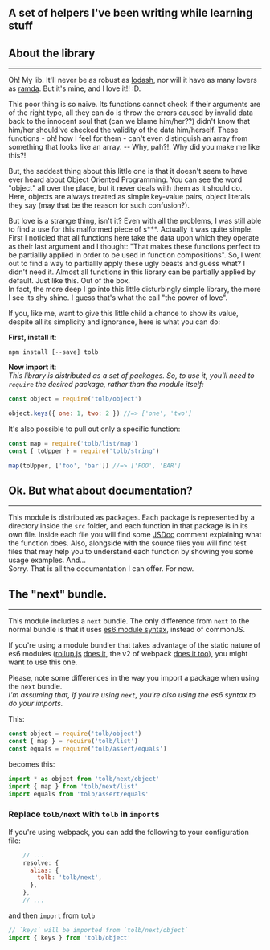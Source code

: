 **A set of helpers I've been writing while learning stuff**
-----------------------------------------------------------

## About the library
-------------------
Oh! My lib. It'll never be as robust as [lodash](https://lodash.com/), nor will it
have as many lovers as [ramda](http://ramdajs.com/). 
But it's mine, and I love it!! :D.

This poor thing is so naive. Its functions cannot check if their arguments are
of the right type, all they can do is throw the errors caused by invalid data
back to the innocent soul that (can we blame him/her??) didn't know that him/her
should've checked the validity of the data him/herself. These functions - oh! how
I feel for them - can't even distinguish an array from something that looks like
an array. -- Why, pah?!. Why did you make me like this?!  

But, the saddest thing about this little one is that it doesn't seem to have
ever heard about Object Oriented Programming. You can see the word "object" all
over the place, but it never deals with them as it should do. Here, objects are
always treated as simple key-value pairs, object literals they say (may that be
the reason for such confusion?).  

But love is a strange thing, isn't it? Even with all the problems, I was still
able to find a use for this malformed piece of s***. Actually it was quite simple.  
First I noticied that all functions here take the
data upon which they operate as their last argument and I thought:
"That makes these functions perfect to be partiallly applied in order to be used
in function compositions". So, I went out to find a way to partiallly apply these
ugly beasts and  guess what? I didn't need it. Almost all functions in this library
can be partially applied by default. Just like this. Out of the box.  
In fact, the more deep I go into this little disturbingly simple library, the
more I see its shy shine. I guess that's what the call "the power of love".


If you, like me, want to give this little child a chance to show its value,
despite all its simplicity and ignorance, here is what you can do:

**First, install it**:
```
npm install [--save] tolb
```

**Now import it**:  
*This library is distributed as a set of packages. So, to use it, you'll need to
`require` the desired package, rather than the module itself:*
```javascript
const object = require('tolb/object')

object.keys({ one: 1, two: 2 }) //=> ['one', 'two']
```

It's also possible to pull out only a specific function:
```javascript
const map = require('tolb/list/map')
const { toUpper } = require('tolb/string')

map(toUpper, ['foo', 'bar']) //=> ['FOO', 'BAR']
```

## Ok. But what about documentation?
----------------
This module is distributed as packages. Each package is represented by a directory
inside the `src` folder, and each function in that package is in its own file.
Inside each file you will find some [JSDoc](http://usejsdoc.org/) comment
explaining what the function does. Also, alongside with the source files you will
find test files that may help you to understand each function by showing you some
usage examples. And...  
Sorry. That is all the documentation I can offer. For now.

## The "next" bundle.
---------------------
This module includes a `next` bundle. The only difference from `next` to the normal
bundle is that it uses [es6 module syntax](http://exploringjs.com/es6/ch_modules.html),
instead of commonJS.

If you're using a module bundler that takes advantage of the static nature of es6 modules ([rollup.js](http://rollupjs.org/) [does it](https://blog.mariusschulz.com/2016/06/12/bundling-and-tree-shaking-with-rollup-and-ecmascript-2015-modules), the v2 of webpack [does it too](http://www.2ality.com/2015/12/webpack-tree-shaking.html)), you might want to use this one. 

Please, note some differences in the way you import a package when using the `next` bundle.  
*I'm assuming that, if you're using `next`, you're also using the es6 syntax to do your imports.*  

This:
```javascript
const object = require('tolb/object')
const { map } = require('tolb/list')
const equals = require('tolb/assert/equals')
```
becomes this:
```javascript
import * as object from 'tolb/next/object'
import { map } from 'tolb/next/list'
import equals from 'tolb/assert/equals'
```

### Replace `tolb/next` with `tolb` in `import`s
If you're using webpack, you can add the following to your configuration file:
```javascript
    // ...
    resolve: {
      alias: {
        tolb: 'tolb/next',
      },
    },
    // ...
```
and then `import` from `tolb`
```javascript
// `keys` will be imported from `tolb/next/object` 
import { keys } from 'tolb/object'
```
